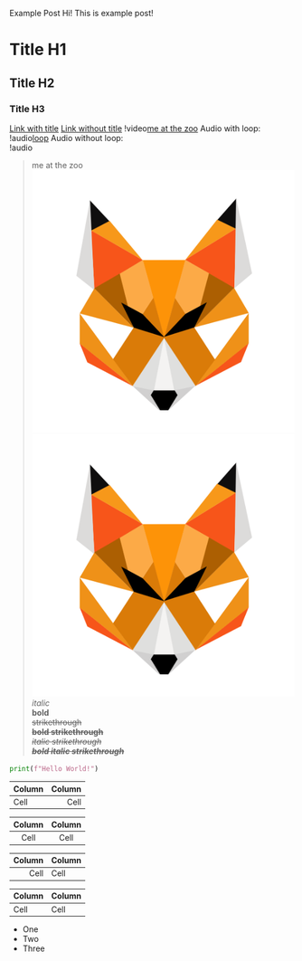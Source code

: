 Example Post
Hi! This is example post!
# Title H1
## Title H2
### Title H3
[Link with title](https://github.com/Sc00tFox/Blog "Link with title")
[Link without title](https://github.com/Sc00tFox/Blog)
!video[me at the zoo](https://www.youtube.com/embed/jNQXAC9IVRw)
Audio with loop:  
!audio[loop](/posts/2023/08/15/rose-noise.mp3)
Audio without loop:  
!audio[](/posts/2023/08/15/rose-noise.mp3)
> me at the zoo  
![Example image](https://github.com/Sc00tFox/Blog/blob/main/config/logo.png?raw=true)
![Example image](/config/logo.png)
*italic*  
**bold**  
~~strikethrough~~  
~~**bold strikethrough**~~  
~~*italic strikethrough*~~  
**~~*bold italic strikethrough*~~**  
```python
print(f"Hello World!")
```
Column | Column
:----- | -----:
Cell | Cell

Column | Column
:----: | :----:
Cell | Cell

Column | Column
-----: | :-----
Cell | Cell

Column | Column
------ | ------
Cell | Cell

- One
- Two
- Three